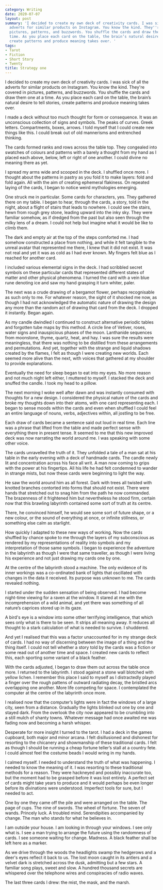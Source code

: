 ```yaml
---
category: Writing
date: 2020-07-07
layout: post
summary: 'I decided to create my own deck of creativity cards. I was sick of all the
  adverts for similar products on Instagram. You know the kind. They''re covered in
  pictures, patterns, and buzzwords. You shuffle the cards and draw them one at a
  time. As you place each card on the table, the brain’s natural desire to tell stories,
  create patterns and produce meaning takes over. '
tags:
- Tarot
- Fiction
- Short Story
- Twenty
title: Strategy one
---
```


I decided to create my own deck of creativity cards. I was sick of all the adverts for similar products on Instagram. You know the kind. They're covered in pictures, patterns, and buzzwords. You shuffle the cards and draw them one at a time. As you place each card on the table, the brain’s natural desire to tell stories, create patterns and produce meaning takes over. 

I made a deck without too much thought for form or consequence. It was an unconscious collection of signs and symbols. The peaks of curves. Greek letters. Compartments, boxes, arrows. I told myself that I could create new things like this. I could break out of old mannerisms and entrenched thinking.

The cards formed ranks and rows across the table top. They congealed into swatches of colours and patterns with a barely a thought from my hand as I placed each above, below, left or right of one another. I could divine no meaning there as yet.

I spread my arms wide and scooped in the deck. I shuffled once more. I thought about the patterns in pastry as you fold it to make layers: fold and fold again. All with the aim of creating ephemeral flakiness. On repeated laying of the cards, I began to notice weird mythologies emerging.

One struck me in particular. Some cards for characters, yes. They gathered there on my table. I began to hear, through the cards, a story, told in the night, about a flight of stairs that leads to nowhere. I could see the stairs, hewn from rough grey stone, leading upward into the inky sky. They were familiar somehow, as if dredged from the past but also seen through the milky lens of a dream. I could not help but imagine what it would be like to climb them.

The dark and empty air at the top of the steps comforted me. I had somehow constructed a place from nothing, and while it felt tangible to the unreal avatar that represented me there, I knew that it did not exist. It was not real and yet it was as cold as I had ever known. My fingers felt blue as I reached for another card.

I included various elemental signs in the deck. I had scribbled secret symbols on these particular cards that represented different states of matter and other physical phenomena. I turned the card with a vein blue rune denoting ice and saw my hand grasping it turn whiter, paler.

The next was a crude drawing of a bergamot flower, perhaps recognisable as such only to me. For whatever reason, the sight of it shocked me now, as though I had not acknowledged the automatic nature of drawing the design any more than the random act of drawing that card from the deck. I dropped it instantly. Began again.

As my candle dwindled I continued to construct alternative periodic tables and forgotten tube maps by this method. A circle line of Vetiver, roses, water signs and inauspicious phases of the moon. Lanthanide sequences from moonstone, thyme, quartz, heat, and hay. I was sure the results were meaningless, that there was nothing to be distilled from these arrangements and permutations. And yet, together with the strange and liquid shadows created by the flames, I felt as though I were creating new worlds. Each seemed more alive than the next, with voices that gathered at my shoulder to provide explanations.

Eventually the need for sleep began to eat into my eyes. No more reason and not much night left either, I muttered to myself. I stacked the deck and snuffed the candle. I took my head to a pillow. 

The next morning I woke well after dawn and was instantly consumed with thoughts for a new design. I considered the physical nature of the cards and broke my thoughts down into their atoms, with one card representing each. I began to sense moods within the cards and even when shuffled I could feel an entire language of nouns, verbs, adjectives within, all jostling to be free. 

Each draw of cards became a sentence said out loud in real time. Each line was a phrase that lifted from the table and made perfect sense with everything there in present tense. It seemed to me that this new improved deck was now narrating the world around me. I was speaking with some other voice.

The cards unravelled the truth of it. They unfolded a tale of a man sat at his table in the early evening with a deck of handmade cards. The candle newly lit and concentration across his face all writ. A man now coming to grips with the power at his fingertips. All his life he had felt condemned to wander in strange mists, but now these cards were beginning to light the way.

He saw the world around him as all forest. Dark with trees all twisted with knotted branches contorted into forms that should not exist. There were hands that stretched out to snag him from the path he now commanded. The brazenness of it frightened him but nevertheless he stood firm, certain now that this brawling labyrinth contained some sort of truth at its centre.

There, he convinced himself, he would see some sort of future shape, or a new colour, or the sound of everything at once, or infinite stillness, or something else calm as starlight. 

How quickly I adapted to these new ways of working. Now the cards shuffled by chance spoke to me through the layers of my subconscious as rendered by my representations of reality into symbols and my interpretation of those same symbols. I began to experience the adventure in the labyrinth as though I were that same traveller, as though I were living his experience and not just drawing my cards one by one.

At the centre of the labyrinth stood a machine. The only evidence of its inner workings was a co-ordinated bank of lights that oscillated with changes in the data it received. Its purpose was unknown to me. The cards revealed nothing.

I started under the sudden sensation of being observed. I had become night-time viewing for a raven at the window. It stared at me with the incomprehension of a wild animal, and yet there was something of all nature’s caprices stored up in its gaze.

A bird's eye is a window into some other terrifying intelligence, that which sees only what is there to be seen. It strips all meaning away. It reduces all thought to a stark calculation of what is needed to survive. I shuddered.

And yet I realised that this was a factor unaccounted for in my strange deck of cards. I had no way of discerning between the image of a thing and the thing itself. I could not tell whether a story told by the cards was a fiction or some read out of another time and space. I created new cards to reflect this, each sporting some variant of a black feather.

With the cards adjusted, I began to draw them out across the table once more. I returned to the labyrinth. I stood against a stone wall blotched with yellow lichen. I remember this place I said to myself as I distractedly played a finger over the rough pattens of outward radiating decay, the bristled arcs overlapping one another. More life competing for space. I contemplated the computer at the centre of the labyrinth once more.

I realised now that the computer’s lights were in fact the windows of a large city, seen from a distance. Gradually the lights blinked out one by one and stayed dark. From the overlook the city now appeared to be crumbling into a still mulch of shanty towns. Whatever message had once awaited me was fading now and becoming a harsh whisper. 

Desperate for more insight I turned to the tarot. I had a deck in the games cupboard, both major and minor arcana. I felt disillusioned and dishonest for resorting to the chicanery and showmanship of these traditional cards. I felt as though I should be running a cheap fortune teller’s stall at a country fete. I could almost feel the costume beads I would wring in my hands. 

I calmed myself. I needed to understand the truth of what was happening. I needed to know the meaning of it. I was resorting to these traditional methods for a reason. They were hackneyed and possibly inaccurate too, but the moment had to be grasped before it was lost entirely. A perfect set of cards might take years to produce and it would perhaps be even longer before its divinations were understood. Imperfect tools for sure, but I needed to act.

One by one they came off the pile and were arranged on the table. The page of cups. The nine of swords. The wheel of fortune. The seven of wands. Princely luck. A troubled mind. Serendipities accompanied by change. The man who stands for what he believes in.

I am outside your house. I am looking in through your windows. I see only what is. I see a man trying to arrange the future using the randomness of cards. I see someone waiting for change. Madness. A black feather shall be left here as a marker.

As we drive through the woods the headlights swamp the hedgerows and a deer's eyes reflect it back to us. The lost moon caught in its antlers and a velvet dark is stretched across the dusk, admitting but a few stars. A familiar song plays, sweet and slow.  A hundred thousand secrets are whispered over the telephone wires and conspiracies of radio waves.

The last three cards I drew: the mist, the mask, and the marsh.